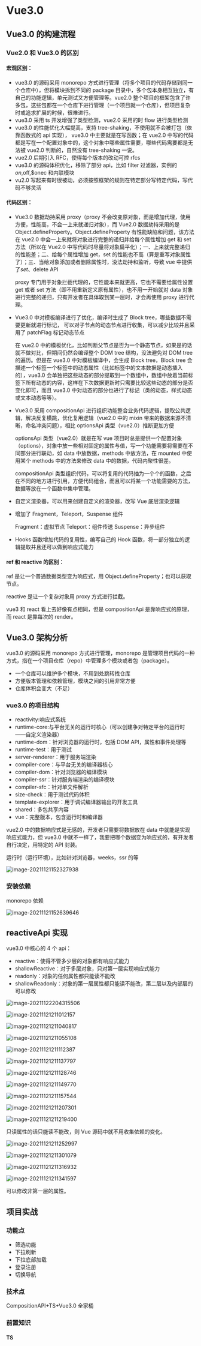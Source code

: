 # Vue3.0

## Vue3.0 的构建流程

### Vue2.0 和 Vue3.0 的区别

#### 宏观区别：

- vue3.0 的源码采用 monorepo 方式进行管理（将多个项目的代码存储到同一个仓库中），但将模块拆到不同的 package 目录中，多个包本身相互独立，有自己的功能逻辑，单元测试又方便管理等。vue2.0 整个项目的框架包含了许多包，这些包都在一个仓库下进行管理（一个项目就一个仓库），但项目复杂时或追求扩展的时候，很难进行。
- vue3.0 采用 ts 开发增强了类型检测，vue2.0 采用的时 flow 进行类型检测
- vue3.0 的性能优化大幅提高，支持 tree-shaking，不使用就不会被打包（依靠函数式的 api 实现）， vue3.0 中主要就是在写函数；在 vue2.0 中写的代码都是写在一个配置对象中的，这个对象中哪些属性需要，哪些代码需要都是无法被 vue2.0 判断的，自然没有 tree-shaking 一说。
- vue2.0 后期引入 RFC，使得每个版本的改动可控 rfcs
- vue3.0 的源码体积优化，移除了部分 api，比如 filter 过滤器，实例的$on,$off,$onec 和内联模块
- vu2.0 写起来有时很被动，必须按照框架的规则在特定部分写特定代码，写代码不够灵活

#### 代码区别：

- Vue3.0 数据劫持采用 proxy（proxy 不会改变原对象，而是增加代理，使用方便，性能高，不会一上来就递归对象），而 Vue2.0 数据劫持采用的是 Object.defineProperty。Object.defineProperty 有性能缺陷和问题，该方法在 vue2.0 中会一上来就将对象进行完整的递归并给每个属性增加 get 和 set 方法（所以在 Vue2.0 中写代码时尽量将对象扁平化）；一、上来就完整递归的性能差；二、给每个属性增加 get，set 的性能也不高（算是重写对象属性了）；三、当给对象添加或者删除属性时，没法劫持和监听，导致 vue 中提供了$set、$delete API

  proxy 专门用于对象拦截代理的，它性能本来就更高，它也不需要给属性设置 get 或者 set 方法（即不用重新定义原有属性），也不用一开始就对 data 对象进行完整的递归，只有开发者在具体取到某一层时，才会再使用 proxy 进行代理。

- Vue3.0 中对模板编译进行了优化，编译时生成了 Block tree，哪些数据不需要更新就进行标记， 可以对子节点的动态节点进行收集，可以减少比较并且采用了 patchFlag 标记动态节点

  在 vue2.0 中的模板优化，比如判断父节点是否为一个静态节点，如果是的话就不做对比，但期间仍然会编译整个 DOM tree 结构，没法避免对 DOM tree 的遍历。但是在 vue3.0 中对模板编译中，会生成 Block tree，Block tree 会描述一个标签一个标签中的动态属性（比如标签中的文本数据是动态插入的），vue3.0 会单独把这些动态的部分提取到一个数组中，数组中放着当前标签下所有动态的内容，这样在下次数据更新时只需要比较这些动态的部分是否变化即可，而且 vue3.0 中对动态的部分也进行了标记（类的动态，样式动态或文本动态等等）。

- Vue3.0 采用 compositionApi 进行组织功能整合业务代码逻辑，提取公共逻辑，解决反复横跳，优化复用逻辑（vue2.0 中的 mixin 带来的数据来源不清晰，命名冲突问题），相比 optionsApi 类型（vue2.0）推断更加方便

  optionsApi 类型（vue2.0）就是在写 vue 项目时总是提供一个配置对象（options），对象中放一些相对固定的属性与值，写一个功能需要将需要在不同部分进行联动，如 data 中放数据，methods 中放方法，在 mounted 中使用某个 methods 中的方法来修改 data 中的数据，代码内聚性很差。

  compositionApi 类型组织代码，可以将复用的代码抽为一个个的函数，之后在不同的地方进行引用，方便代码组合，而且可以将某一个功能需要的方法，数据等放在一个函数中集中管理。

- 自定义渲染器，可以用来创建自定义的渲染器，改写 Vue 底层渲染逻辑

- 增加了 Fragment，Teleport，Suspense 组件

  Fragment：虚拟节点 Teleport：组件传送 Suspense：异步组件

- Hooks 函数增加代码的复用性，编写自己的 Hook 函数，将一部分独立的逻辑提取并且还可以做到响应式能力

#### ref 和 reactive 的区别：

ref 是让一个普通数据类型变为响应式，用 Object.defineProperty；也可以获取节点。

reactive 是让一个复杂对象用 proxy 方式进行拦截。

vue3 和 react 看上去好像有点相同，但是 compositionApi 是靠响应式的原理，而 react 是靠每次的 render。

## Vue3.0 架构分析

vue3.0 的源码采用 monorepo 方式进行管理，monorepo 是管理项目代码的一种方式，指在一个项目仓库（repo）中管理多个模块或者包（package）。

- 一个仓库可以维护多个模块，不用到处跳转找仓库
- 方便版本管理和依赖管理，模块之间的引用非常方便
- 仓库体积会变大（不足）

### vue3.0 的项目结构

- reactivity:响应式系统
- runtime-core:与平台无关的运行时核心（可以创建争对特定平台的运行时——自定义渲染器）
- runtime-dom：针对浏览器的运行时，包括 DOM API，属性和事件处理等
- runtime-test：用于测试
- server-renderer：用于服务端渲染
- compiler-core：与平台无关的编译器核心
- compiler-dom：针对浏览器的编译模块
- compiler-ssr：针对服务端渲染的编译模块
- compiler-sfc：针对单文件解析
- size-check：用于测试代码体积
- template-explorer：用于调试编译器输出的开发工具
- shared：多包共享内容
- vue：完整版本，包含运行时和编译器

vue2.0 中的数据响应式是无感的，开发者只需要将数据放在 data 中就能是实现响应式能力，但 vue3.0 中就不一样了，我要把哪个数据变为响应式的，有开发者自行决定，用特定的 API 封装。

运行时（运行环境），比如针对浏览器，weeks，ssr 的等

![image-20211121152327938](.\typora-user-images\image-20211121152327938.png)

### 安装依赖

monorepo 依赖

![image-20211121152639646](.\typora-user-images\image-20211121152639646.png)

## reactiveApi 实现

vue3.0 中核心的 4 个 api：

- reactive：使得不管多少层的对象都有响应式能力
- shallowReactive：对于多层对象，只对第一层实现响应式能力
- readonly：对象的任何属性都只能读不能改
- shallowReadonly：对象的第一层属性都只能读不能改，第二层以及内部层的可以修改

![image-20211122204315506](.\typora-user-images\image-20211122204315506.png)

![image-20211121211012157](.\typora-user-images\image-20211121211012157.png)

![image-20211121211040817](.\typora-user-images\image-20211121211040817.png)

![image-20211121211055108](.\typora-user-images\image-20211121211055108.png)

![image-20211121211112387](.\typora-user-images\image-20211121211112387.png)

![image-20211121211137797](.\typora-user-images\image-20211121211137797.png)

![image-20211121211128746](.\typora-user-images\image-20211121211128746.png)

![image-20211121211149770](.\typora-user-images\image-20211121211149770.png)

![image-20211121211157544](.\typora-user-images\image-20211121211157544.png)

![image-20211121211207301](.\typora-user-images\image-20211121211207301.png)

![image-20211121211219400](.\typora-user-images\image-20211121211219400.png)

只读属性的话只能读不能改，则 Vue 源码中就不用收集依赖的变化。

![image-20211121211252997](.\typora-user-images\image-20211121211252997.png)

![image-20211121211301079](.\typora-user-images\image-20211121211301079.png)

![image-20211121211316932](.\typora-user-images\image-20211121211316932.png)

![image-20211121211341597](.\typora-user-images\image-20211121211341597.png)

可以修改非第一层的属性。

## 项目实战

### 功能点

- 筛选功能
- 下拉刷新
- 下拉底部加载
- 登录注册
- 切换导航

### 技术点

CompositionAPI+TS+Vue3.0 全家桶

### 前置知识

#### TS
